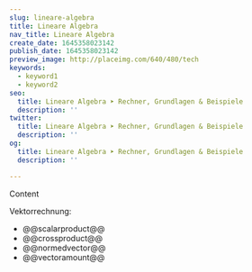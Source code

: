 ```yaml
---
slug: lineare-algebra
title: Lineare Algebra
nav_title: Lineare Algebra
create_date: 1645358023142
publish_date: 1645358023142
preview_image: http://placeimg.com/640/480/tech
keywords:
  - keyword1
  - keyword2
seo:
  title: Lineare Algebra ➤ Rechner, Grundlagen & Beispiele
  description: ''
twitter:
  title: Lineare Algebra ➤ Rechner, Grundlagen & Beispiele
  description: ''
og:
  title: Lineare Algebra ➤ Rechner, Grundlagen & Beispiele
  description: ''

---
```


Content

Vektorrechnung:

- @@scalarproduct@@
- @@crossproduct@@
- @@normedvector@@
- @@vectoramount@@

